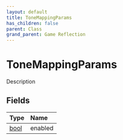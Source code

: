 ```yaml
---
layout: default
title: ToneMappingParams
has_children: false
parent: Class
grand_parent: Game Reflection
---
```

# ToneMappingParams
Description 

## Fields

| Type | Name |
|:-------------|:--------------|
| [bool](/docs/game-reflection/components/bool) | enabled |

